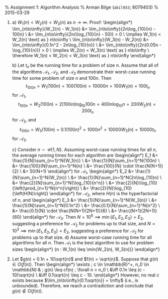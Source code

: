 % Assignment 1: Algorithm Analysis
% Arman Bilge (`abil933`\; 8079403)
% 2015-03-29

1.
    a) $W_1(n) < W_2(n) < W_3(n)$ as $n \to \infty$. Proof:
       \begin{align*}
       \lim_{n\to\infty}{W_2(n) - W_1(n)}
       &= \lim_{n\to\infty}{2n\log_{10}{n} - 100n} \\
       &= \lim_{n\to\infty}{2n(\log_{10}{n} - 50)} > 0 \\
       \implies W_1(n) < W_2(n) \text{ as } n\to\infty \\
       \lim_{n\to\infty}{W_3(n) - W_2(n)}
       &= \lim_{n\to\infty}{0.1n^2 - 2n\log_{10}{n}} \\
       &= \lim_{n\to\infty}{2n(0.05n - \log_{10}{n})} > 0 \\
       \implies W_2(n) < W_3(n) \text{ as } n\to\infty \\
       \therefore W_1(n) < W_2(n) < W_3(n) \text{ as } n\to\infty
       \end{align*}


    b) Let $t_n$ be the running time for a problem of size $n$. Assume that all
       of the algorithms $\mathcal{A}_1$, $\mathcal{A}_2$, and $\mathcal{A}_3$
       demonstrate their worst-case running time for some problem of size $n$
       and $100n$. Then
       $$t_{100n} = W_1(100n) = 100(100n) = 10000n = 100W_1(n) = 100t_n$$
       for $\mathcal{A}_1$,
       $$t_{100n} = W_2(100n) = 2(100n)\log_{10}{100n} = 400n\log_{10}{n}
         = 200W_2(n) = 200t_n$$ for $\mathcal{A}_2$, and
       $$t_{100n} = W_3(100n) = 0.1(100n)^2 = 1000n^2 = 10000W_3(n) = 10000t_n$$
       for $\mathcal{A}_3$.

    c) Consider $n \sim \mathcal{U}\{1,N\}$. Assuming worst-case running times
       for all $n$, the average running times for each algorithm are
       \begin{align*}
       E_1 &= \frac{1}{N}\sum_{n=1}^N{W_1(n)} \\
           &= \frac{1}{N}\sum_{n=1}^N{100n} \\
           &= \frac{100}{N}\sum_{n=1}^N{n} \\
           &= \frac{100}{N} \cdot \frac{N(N+1)}{2} \\
           &= 50(N+1)
       \end{align*}
       for $\mathcal{A}_1$,
       \begin{align*}
       E_2 &= \frac{1}{N}\sum_{n=1}^N{W_2(n)} \\
           &= \frac{1}{N}\sum_{n=1}^N{2n\log_{10}n} \\
           &= \frac{2}{N}\sum_{n=1}^N{\log_{10}{n^n}} \\
           &= \frac{2}{N}\log_{10}{\left(\prod_{n=1}^N{n^n}\right)} \\
           &= \frac{2}{N}\log_{10}{\left(H(N)\right)}
       \end{align*}
       for $\mathcal{A}_2$, where $H(n)$ is the hyperfactorial of $n$, and
       \begin{align*}
       E_3 &= \frac{1}{N}\sum_{n=1}^N{W_3(n)} \\
           &= \frac{1}{N}\sum_{n=1}^N{0.1n^2} \\
           &= \frac{0.1}{N}\sum_{n=1}^N{n^2} \\
           &= \frac{0.1}{N} \cdot \frac{N(N+1)(2N+1)}{6} \\
           &= \frac{(N+1)(2N+1)}{60}
       \end{align*}
       for $\mathcal{A}_3$. Then $N = 10^6 \implies \min\{E_1,E_2,E_3\} = E_2$,
       suggesting a preference for $\mathcal{A}_2$ for problems up to that
       size, and $N = 10^3 \implies \min\{E_1,E_2,E_3\} = E_2$, suggesting a
       preference for $\mathcal{A}_2$ for problems up to that size.
    d) Assume worst-case running time for all algorithms for all $n$. Then
       $\mathcal{A}_1$ is the best algorithm to use for problem sizes
       \begin{align*}
       \{n : W_1(n) \leq \min\{W_2(n), W_3(n)\}\}
       \end{align*}


2. Let $g(n) = 0.1n + 10\sqrt{n}$ and $f(n) = \sqrt{n}$. Suppose that
   $g(n) \in O(f(n))$. Then
   \begin{align*}
   \exists \; c \in \mathbb{R}^+, n_0 \in \mathbb{N}:& \;
     g(n) \leq cf(n) \; \forall n > n_0 \\
   &\iff 0.1n \leq (c - 10)\sqrt{n} \\
   &\iff 0.1\sqrt{n} \leq c - 10.
   \end{align*}
   However, no real $c$ exists because
   $\lim_{n\to\infty}{0.1\sqrt{n}} = \infty$ (i.e., is unbounded). Therefore,
   we reach a contradiction and conclude that $g(n) \notin O(f(n))$.
